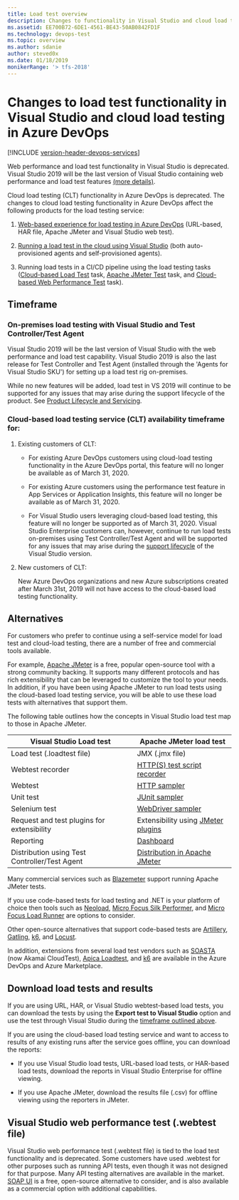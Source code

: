 ```yaml
---
title: Load test overview
description: Changes to functionality in Visual Studio and cloud load testing in Azure DevOps
ms.assetid: EE700B72-6DE1-4561-BE43-50AB0842FD1F
ms.technology: devops-test
ms.topic: overview
ms.author: sdanie
author: steved0x
ms.date: 01/18/2019
monikerRange: '> tfs-2018'
---
```


# Changes to load test functionality in Visual Studio and cloud load testing in Azure DevOps

[!INCLUDE [version-header-devops-services](../includes/version-header-devops-services.md)] 

Web performance and load test functionality in Visual Studio is deprecated.
Visual Studio 2019 will be the last version of Visual Studio containing web performance and load test features
[(more details)](https://docs.microsoft.com/visualstudio/releases/2019/release-notes-preview).

Cloud load testing (CLT) functionality in Azure DevOps is deprecated.
The changes to cloud load testing functionality in Azure DevOps affect the following products for the load testing service:

1. [Web-based experience for load testing in Azure DevOps](get-started-simple-cloud-load-test.md) (URL-based, HAR file, Apache JMeter and Visual Studio web test).

1. [Running a load test in the cloud using Visual Studio](getting-started-with-performance-testing.md) (both auto-provisioned agents and self-provisioned agents).

1. Running load tests in a CI/CD pipeline using the load testing tasks ([Cloud-based Load Test](../../pipelines/tasks/test/cloud-based-load-test.md) task,
   [Apache JMeter Test](../../pipelines/tasks/test/run-jmeter-load-test.md) task, and [Cloud-based Web Performance Test](../../pipelines/tasks/test/cloud-based-web-performance-test.md) task). 

<a name="timeframe"></a>
## Timeframe 

### On-premises load testing with Visual Studio and Test Controller/Test Agent

Visual Studio 2019 will be the last version of Visual Studio with the web performance and load test capability.
Visual Studio 2019 is also the last release for Test Controller and Test Agent (installed through the 'Agents for Visual Studio SKU')
for setting up a load test rig on-premises.

While no new features will be added, load test in VS 2019 will continue to be supported for any issues that may
arise during the support lifecycle of the product. See [Product Lifecycle and Servicing](https://docs.microsoft.com/visualstudio/productinfo/vs-servicing-vs). 
 
### Cloud-based load testing service (CLT) availability timeframe for:

1. Existing customers of CLT:

   * For existing Azure DevOps customers using cloud-load testing functionality in the Azure DevOps portal,
     this feature will no longer be available as of March 31, 2020.  

   * For existing Azure customers using the performance test feature in App Services or Application Insights,
     this feature will no longer be available as of March 31, 2020. 

   * For Visual Studio users leveraging cloud-based load testing, this feature will no longer be supported
     as of March 31, 2020. Visual Studio Enterprise customers can, however, continue to run load tests on-premises
     using Test Controller/Test Agent and will be supported for any issues that may arise during the
     [support lifecycle](https://docs.microsoft.com/visualstudio/productinfo/vs-servicing-vs) of the Visual Studio version.  
 
1. New customers of CLT:

   New Azure DevOps organizations and new Azure subscriptions created after March 31st, 2019
   will not have access to the cloud-based load testing functionality. 

## Alternatives

For customers who prefer to continue using a self-service model for load test and cloud-load testing,
there are a number of free and commercial tools available.

For example, [Apache JMeter](https://jmeter.apache.org) is a free, popular open-source tool with a strong community backing.
It supports many different protocols and has rich extensibility that can be leveraged to customize the tool to your needs.
In addition, if you have been using Apache JMeter to run load tests using the cloud-based load testing service,
you will be able to use these load tests with alternatives that support them.

The following table outlines how the concepts in Visual Studio load test map to those in Apache JMeter.

| Visual Studio Load test | Apache JMeter load test |
| --- | --- |
|Load test (.loadtest file) | JMX (.jmx file) |
|Webtest recorder | [HTTP(S) test script recorder](https://jmeter.apache.org/usermanual/component_reference.html) |
|Webtest | [HTTP sampler](https://jmeter.apache.org/usermanual/component_reference.html#HTTP_Request) |
|Unit test | [JUnit sampler](https://jmeter.apache.org/usermanual/junitsampler_tutorial.html) |
|Selenium test | [WebDriver sampler](https://jmeter-plugins.org/wiki/WebDriverTutorial/) |
|Request and test plugins for extensibility | Extensibility using [JMeter plugins](https://jmeter-plugins.org/) |
|Reporting | [Dashboard](https://jmeter.apache.org/usermanual/generating-dashboard.html) |
|Distribution using Test Controller/Test Agent | [Distribution in Apache JMeter](https://jmeter.apache.org/usermanual/jmeter_distributed_testing_step_by_step.html) |

Many commercial services such as [Blazemeter](https://www.blazemeter.com/) support running Apache JMeter tests.
 
If you use code-based tests for load testing and .NET is your platform of choice then tools such as
[Neoload](https://www.neotys.com/neoload/overview), [Micro Focus Silk Performer](https://www.microfocus.com/products/silk-portfolio/silk-performer/),
and [Micro Focus Load Runner](https://www.microfocus.com/products/loadrunner-load-testing/overview) are options to consider.

Other open-source alternatives that support code-based tests are [Artillery](https://artillery.io/), [Gatling](https://gatling.io/), [k6](https://k6.io/), and [Locust](https://locust.io/).

In addition, extensions from several load test vendors such as [SOASTA](https://marketplace.visualstudio.com/items?itemName=SOASTA.SOASTA-Extension)
(now Akamai CloudTest), [Apica Loadtest](https://marketplace.visualstudio.com/items?itemName=apicasystem.apica-loadtest), and
[k6](https://marketplace.visualstudio.com/items?itemName=k6.k6-load-test) are available in the Azure DevOps and Azure Marketplace.


## Download load tests and results

If you are using URL, HAR, or Visual Studio webtest-based load tests, you can download the tests
by using the **Export test to Visual Studio** option and use the test through Visual Studio during the
[timeframe outlined above](#timeframe).

If you are using the cloud-based load testing service and want to access to results of any
existing runs after the service goes offline, you can download the reports:

* If you use Visual Studio load tests, URL-based load tests, or HAR-based load tests, download the reports in Visual Studio Enterprise for offline viewing. 

* If you use Apache JMeter, download the results file (.csv) for offline viewing using the reporters in JMeter.

## Visual Studio web performance test (.webtest file) 

Visual Studio web performance test (.webtest file) is tied to the load test
functionality and is deprecated. Some customers have used .webtest for other purposes
such as running API tests, even though it was not designed for that purpose.
Many API testing alternatives are available in the market. [SOAP UI](https://www.soapui.org/) is a free,
open-source alternative to consider, and is also available as a commercial option with additional capabilities.

